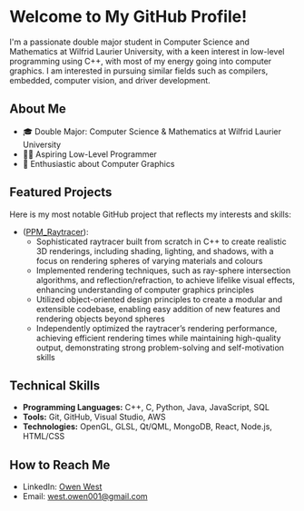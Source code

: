 # Welcome to My GitHub Profile!

I'm a passionate double major student in Computer Science and Mathematics at Wilfrid Laurier University, with a keen interest in low-level programming using C++, with most of my energy going into computer graphics. I am interested in pursuing similar fields such as compilers, embedded, computer vision, and driver development.

## About Me

- 🎓 Double Major: Computer Science & Mathematics at Wilfrid Laurier University
- 👨‍💻 Aspiring Low-Level Programmer
- 🎨 Enthusiastic about Computer Graphics

## Featured Projects

Here is my most notable GitHub project that reflects my interests and skills:

- ([PPM_Raytracer](https://github.com/owen-west/PPMRaytracer)):
   - Sophisticated raytracer built from scratch in C++ to create realistic 3D renderings, including
shading, lighting, and shadows, with a focus on rendering spheres of varying materials and colours
   - Implemented rendering techniques, such as ray-sphere intersection algorithms, and reflection/refraction,
to achieve lifelike visual effects, enhancing understanding of computer graphics principles
   - Utilized object-oriented design principles to create a modular and extensible codebase, enabling easy
addition of new features and rendering objects beyond spheres
   - Independently optimized the raytracer’s rendering performance, achieving efficient rendering times while
maintaining high-quality output, demonstrating strong problem-solving and self-motivation skills

## Technical Skills

- **Programming Languages:** C++, C, Python, Java, JavaScript, SQL
- **Tools:** Git, GitHub, Visual Studio, AWS
- **Technologies:** OpenGL, GLSL, Qt/QML, MongoDB, React, Node.js, HTML/CSS

## How to Reach Me

- LinkedIn: [Owen West](https://www.linkedin.com/in/owen-west-295bb6197/)
- Email: [west.owen001@gmail.com](mailto:west.owen001@gmail.com)
